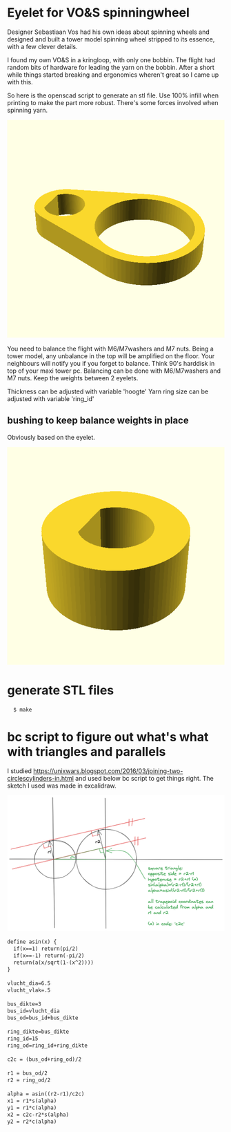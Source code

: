 # Eyelet for VO&S spinningwheel

Designer Sebastiaan Vos had his own ideas about spinning wheels and designed
and built a tower model spinning wheel stripped to its essence, with a few
clever details.

I found my own VO&S in a kringloop, with only one bobbin. The flight had random
bits of hardware for leading the yarn on the bobbin. After a short while things
started breaking and ergonomics wheren't great so I came up with this.

So here is the openscad script to generate an stl file. Use 100% infill when
printing to make the part more robust. There's some forces involved when
spinning yarn.

![eyelet preview](./preview_oog.png)

You need to balance the flight with M6/M7washers and M7 nuts. Being a tower
model, any unbalance in the top will be amplified on the floor. Your neighbours
will notify you if you forget to balance. Think 90's harddisk in top of your
maxi tower pc.  Balancing can be done with M6/M7washers and M7 nuts. Keep the
weights between 2 eyelets.

Thickness can be adjusted with variable 'hoogte'
Yarn ring size can be adjusted with variable 'ring_id'

## bushing to keep balance weights in place

Obviously based on the eyelet.

![bushing preview](./preview_klem.png)

# generate STL files

```
  $ make
```

# bc script to figure out what's what with triangles and parallels

I studied https://unixwars.blogspot.com/2016/03/joining-two-circlescylinders-in.html
and used below bc script to get things right. The sketch I used was made in
excalidraw.

![Maths](maths.png)

```bc
define asin(x) {
  if(x==1) return(pi/2)
  if(x==-1) return(-pi/2)
  return(a(x/sqrt(1-(x^2))))
}

vlucht_dia=6.5
vlucht_vlak=.5

bus_dikte=3
bus_id=vlucht_dia
bus_od=bus_id+bus_dikte

ring_dikte=bus_dikte
ring_id=15
ring_od=ring_id+ring_dikte

c2c = (bus_od+ring_od)/2

r1 = bus_od/2
r2 = ring_od/2

alpha = asin((r2-r1)/c2c)
x1 = r1*s(alpha)
y1 = r1*c(alpha)
x2 = c2c-r2*s(alpha)
y2 = r2*c(alpha)
```
